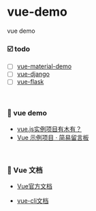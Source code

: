 # vue-demo
vue demo



### :ballot_box_with_check:  todo

- [ ] [vue-material-demo](https://vuematerial.io/)
- [ ] [vue-django](https://zhuanlan.zhihu.com/p/128976272)
- [ ] [vue-flask](https://zhuanlan.zhihu.com/p/76588212)

<br>



### :rocket: ​vue demo

- [vue.js实例项目有木有？](https://www.zhihu.com/question/37984203)
- [Vue 示例项目 · 简易留言板](https://github.com/kenberkeley/vue-demo)

<br>



### :open_book: ​Vue 文档

- [Vue官方文档](https://cn.vuejs.org/)

- [vue-cli文档](https://cli.vuejs.org/zh/guide/installation.html)

  